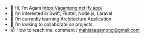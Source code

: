 - 👋 Hi, I’m Agam https://agampng.netlify.app/
- 👀 I’m interested in Swift, Flutter, Node.js, Laravel
- 🌱 I’m currently learning Architecture Application
- 💞️ I’m looking to collaborate on projects
- 📫 How to reach me: comment / mahisaagampng@gmail.com

<!---
agampng/agampng is a ✨ special ✨ repository because its `README.md` (this file) appears on your GitHub profile.
You can click the Preview link to take a look at your changes.
--->

